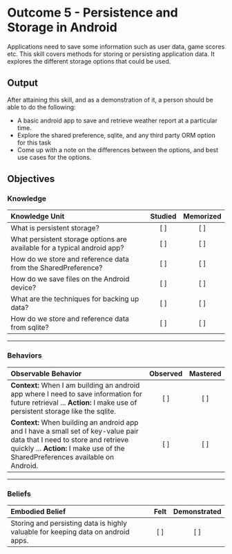 # Outcome 5 - Persistence and Storage in Android

Applications need to save some information such as user data, game scores etc. This skill covers methods for storing or persisting application data. It explores the different storage options that could be used.

## Output
After attaining this skill, and as a demonstration of it, a person should be able to do the following:
- A basic android app to save and retrieve weather report at a particular time.
- Explore the shared preference, sqlite, and any third party ORM option for this task
- Come up with a note on the differences between the options, and best use cases for the options.

## Objectives

### Knowledge

| Knowledge Unit   |      Studied      | Memorized |
|:-------------|:------------------:|:--------:|
| What is persistent storage?| [ ] | [ ] |
| What persistent storage options are available for a typical android app? | [ ] | [ ] |
| How do we store and reference data from the SharedPreference?| [ ] | [ ] |
| How do we save files on the Android device?| [ ] | [ ] |
| What are the techniques for backing up data? | [ ] | [ ] |
| How do we store and reference data from sqlite? | [ ] | [ ] |

----------

### Behaviors

| Observable Behavior   |      Observed      | Mastered |
|:-------------|:------------------:|:--------:|
| **Context:** When I am building an android app where I need to save information for future retrieval ... **Action:** I make use of persistent storage like the sqlite. | [ ] | [ ]  |
| **Context:**  When building an android app and I have a small set of key-value pair data that I need to store and retrieve quickly ... **Action:** I make use of the SharedPreferences available on Android. |   [ ]   |   [ ] |

----------

### Beliefs

| Embodied Belief   |      Felt      | Demonstrated |
|:-------------|:------------------:|:--------:|
| Storing and persisting data is highly valuable for keeping data on android apps.| [ ] | [ ]  |